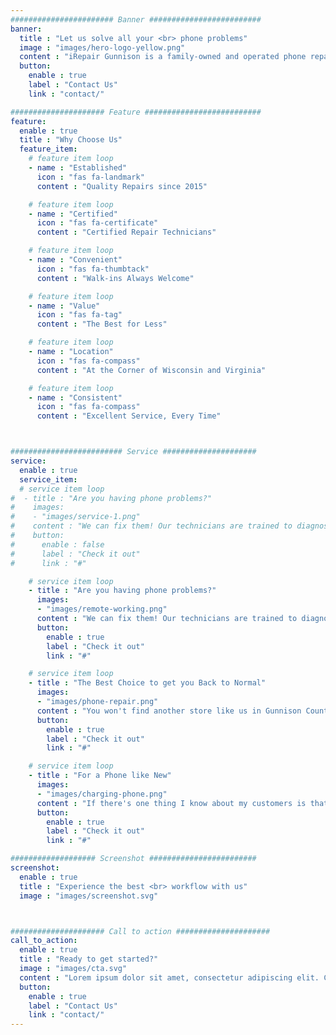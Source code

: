 ```yaml
---
####################### Banner #########################
banner:
  title : "Let us solve all your <br> phone problems"
  image : "images/hero-logo-yellow.png"
  content : "iRepair Gunnison is a family-owned and operated phone repair business. We buy, sell, and repair phones of all sorts!"
  button:
    enable : true
    label : "Contact Us"
    link : "contact/"

##################### Feature ##########################
feature:
  enable : true
  title : "Why Choose Us"
  feature_item:
    # feature item loop
    - name : "Established"
      icon : "fas fa-landmark"
      content : "Quality Repairs since 2015"

    # feature item loop
    - name : "Certified"
      icon : "fas fa-certificate"
      content : "Certified Repair Technicians"

    # feature item loop
    - name : "Convenient"
      icon : "fas fa-thumbtack"
      content : "Walk-ins Always Welcome"

    # feature item loop
    - name : "Value"
      icon : "fas fa-tag"
      content : "The Best for Less"

    # feature item loop
    - name : "Location"
      icon : "fas fa-compass"
      content : "At the Corner of Wisconsin and Virginia"

    # feature item loop
    - name : "Consistent"
      icon : "fas fa-compass"
      content : "Excellent Service, Every Time"



######################### Service #####################
service:
  enable : true
  service_item:
  # service item loop
#  - title : "Are you having phone problems?"
#    images:
#    - "images/service-1.png"
#    content : "We can fix them! Our technicians are trained to diagnose and repair any problem your phone might have. Whether it’s a cracked screen, water damage, or just general wear and tear, we can help. We also buy used phones for cash so if you don’t want to wait for repairs, we will give you money right away. It doesn’t get much easier than that!"
#    button:
#      enable : false
#      label : "Check it out"
#      link : "#"

    # service item loop
    - title : "Are you having phone problems?"
      images:
      - "images/remote-working.png"
      content : "We can fix them! Our technicians are trained to diagnose and repair any problem your phone might have. Whether it’s a cracked screen, water damage, or just general wear and tear, we can help. We also buy used phones for cash so if you don’t want to wait for repairs, we will give you money right away. It doesn’t get much easier than that! "
      button:
        enable : true
        label : "Check it out"
        link : "#"

    # service item loop
    - title : "The Best Choice to get you Back to Normal"
      images:
      - "images/phone-repair.png"
      content : "You won't find another store like us in Gunnison County - our family-owned business is the best place to go when you need anything related to mobile devices repaired or replaced. With over 10 years of experience in the industry, our team has seen and fixed it all! So stop by today for fast service at an affordable price."
      button:
        enable : true
        label : "Check it out"
        link : "#"

    # service item loop
    - title : "For a Phone like New"
      images:
      - "images/charging-phone.png"
      content : "If there's one thing I know about my customers is that they hate wasting time on their cellphones not working properly - which is why we do everything possible to make sure your device gets back up and running as soon as possible with no hassle on your part whatsoever. That's what makes iRepair Gunnison different from everyone else out there - we care about getting things done quickly while still maintaining high quality workmanship every step of the way!"
      button:
        enable : true
        label : "Check it out"
        link : "#"

################### Screenshot ########################
screenshot:
  enable : true
  title : "Experience the best <br> workflow with us"
  image : "images/screenshot.svg"



##################### Call to action #####################
call_to_action:
  enable : true
  title : "Ready to get started?"
  image : "images/cta.svg"
  content : "Lorem ipsum dolor sit amet, consectetur adipiscing elit. Consequat tristique eget amet, tempus eu at consecttur."
  button:
    enable : true
    label : "Contact Us"
    link : "contact/"
---
```

